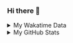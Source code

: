 ### Hi there 👋

<!--
**cdfmlr/cdfmlr** is a ✨ _special_ ✨ repository because its `README.md` (this file) appears on your GitHub profile.

Here are some ideas to get you started:

- 🔭 I’m currently working on ...
- 🌱 I’m currently learning ...
- 👯 I’m looking to collaborate on ...
- 🤔 I’m looking for help with ...
- 💬 Ask me about ...
- 📫 How to reach me: ...
- 😄 Pronouns: ...
- ⚡ Fun fact: ...
-->

<details>

<summary>My Wakatime Data</summary>

<!--START_SECTION:waka-->
![Lines of code](https://img.shields.io/badge/From%20Hello%20World%20I%27ve%20Written-669%20Thousand%20lines%20of%20code-blue)

**🐱 My GitHub Data** 

> 🏆 523 Contributions in the Year 2022
 > 
> 📦 519.7 kB Used in GitHub's Storage 
 > 
> 🚫 Not Opted to Hire
 > 
> 📜 57 Public Repositories 
 > 
> 🔑 14 Private Repositories  
 > 
**I'm an Early 🐤** 

```text
🌞 Morning    113 commits    ████░░░░░░░░░░░░░░░░░░░░░   18.77% 
🌆 Daytime    244 commits    ██████████░░░░░░░░░░░░░░░   40.53% 
🌃 Evening    240 commits    ██████████░░░░░░░░░░░░░░░   39.87% 
🌙 Night      5 commits      ░░░░░░░░░░░░░░░░░░░░░░░░░   0.83%

```
📅 **I'm Most Productive on Thursday** 

```text
Monday       94 commits     ████░░░░░░░░░░░░░░░░░░░░░   15.61% 
Tuesday      85 commits     ███░░░░░░░░░░░░░░░░░░░░░░   14.12% 
Wednesday    92 commits     ███░░░░░░░░░░░░░░░░░░░░░░   15.28% 
Thursday     104 commits    ████░░░░░░░░░░░░░░░░░░░░░   17.28% 
Friday       89 commits     ███░░░░░░░░░░░░░░░░░░░░░░   14.78% 
Saturday     69 commits     ██░░░░░░░░░░░░░░░░░░░░░░░   11.46% 
Sunday       69 commits     ██░░░░░░░░░░░░░░░░░░░░░░░   11.46%

```


**I Mostly Code in Go** 

```text
Go                       17 repos            ███████░░░░░░░░░░░░░░░░░░   27.87% 
Python                   12 repos            █████░░░░░░░░░░░░░░░░░░░░   19.67% 
Jupyter Notebook         6 repos             ██░░░░░░░░░░░░░░░░░░░░░░░   9.84% 
Java                     4 repos             █░░░░░░░░░░░░░░░░░░░░░░░░   6.56% 
Vue                      4 repos             █░░░░░░░░░░░░░░░░░░░░░░░░   6.56%

```



 Last Updated on 09/12/2022 01:49:52 UTC
<!--END_SECTION:waka-->

</details>

<details>
 
 <summary>My GitHub Stats</summary>

[![CDFMLR's github stats](https://github-readme-stats.vercel.app/api?username=cdfmlr&count_private=true&show_icons=true)](https://github.com/anuraghazra/github-readme-stats)

</details>
